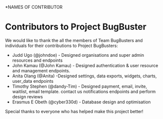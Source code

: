 *NAMES OF CONTRIBUTOR

# Contributors to Project BugBuster

We would like to thank the all the members of Team BugBusters and individuals for their contributions to Project BugBusters:

* Judd Ugo (@johndoe) - Designed organisations and super admin resources and endpoints
* John Kamau (@John Kamau) - Designed authentication & user resource and management endpoints.
* Anita Olang (@Anita) -Designed settings,  data exports, widgets, charts, user_data endpoints
* Timothy Stephen (@dandy-Tim) - Designed payment, email, invite, waitlist, email template. contact us notifications endpoints and perform design reviews
* Erasmus E Obeth (@cyber330d) - Database design and optimisation

Special thanks to everyone who has helped make this project better!
